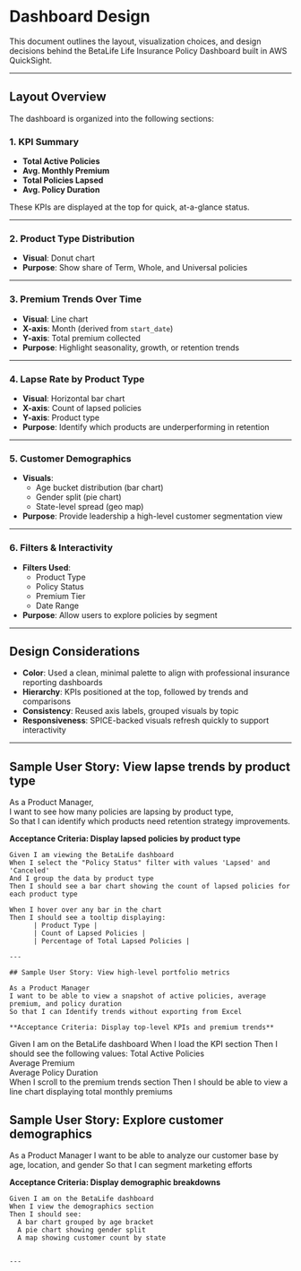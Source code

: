 # Dashboard Design

This document outlines the layout, visualization choices, and design decisions behind the BetaLife Life Insurance Policy Dashboard built in AWS QuickSight.

---

## Layout Overview

The dashboard is organized into the following sections:

### 1. **KPI Summary**
- **Total Active Policies**
- **Avg. Monthly Premium**
- **Total Policies Lapsed**
- **Avg. Policy Duration**

These KPIs are displayed at the top for quick, at-a-glance status.

---

### 2. **Product Type Distribution**
- **Visual**: Donut chart
- **Purpose**: Show share of Term, Whole, and Universal policies

---

### 3. **Premium Trends Over Time**
- **Visual**: Line chart
- **X-axis**: Month (derived from `start_date`)
- **Y-axis**: Total premium collected
- **Purpose**: Highlight seasonality, growth, or retention trends

---

### 4. **Lapse Rate by Product Type**
- **Visual**: Horizontal bar chart
- **X-axis**: Count of lapsed policies
- **Y-axis**: Product type
- **Purpose**: Identify which products are underperforming in retention

---

### 5. **Customer Demographics**
- **Visuals**:
  - Age bucket distribution (bar chart)
  - Gender split (pie chart)
  - State-level spread (geo map)
- **Purpose**: Provide leadership a high-level customer segmentation view

---

### 6. **Filters & Interactivity**
- **Filters Used**:
  - Product Type
  - Policy Status
  - Premium Tier
  - Date Range
- **Purpose**: Allow users to explore policies by segment

---

## Design Considerations

- **Color**: Used a clean, minimal palette to align with professional insurance reporting dashboards
- **Hierarchy**: KPIs positioned at the top, followed by trends and comparisons
- **Consistency**: Reused axis labels, grouped visuals by topic
- **Responsiveness**: SPICE-backed visuals refresh quickly to support interactivity

---

## Sample User Story: View lapse trends by product type

As a Product Manager,  
I want to see how many policies are lapsing by product type,  
So that I can identify which products need retention strategy improvements.

**Acceptance Criteria: Display lapsed policies by product type**

```
Given I am viewing the BetaLife dashboard
When I select the "Policy Status" filter with values 'Lapsed' and 'Canceled'
And I group the data by product type
Then I should see a bar chart showing the count of lapsed policies for each product type

When I hover over any bar in the chart
Then I should see a tooltip displaying:
      | Product Type |
      | Count of Lapsed Policies |
      | Percentage of Total Lapsed Policies |

---

## Sample User Story: View high-level portfolio metrics

As a Product Manager
I want to be able to view a snapshot of active policies, average premium, and policy duration
So that I can Identify trends without exporting from Excel

**Acceptance Criteria: Display top-level KPIs and premium trends**

```
Given I am on the BetaLife dashboard
When I load the KPI section
Then I should see the following values:
  Total Active Policies       
  Average Premium             
  Average Policy Duration    
When I scroll to the premium trends section
Then I should be able to view a line chart displaying total monthly premiums

## Sample User Story: Explore customer demographics

As a Product Manager
I want to be able to analyze our customer base by age, location, and gender
So that I can segment marketing efforts

**Acceptance Criteria: Display demographic breakdowns**

```
Given I am on the BetaLife dashboard
When I view the demographics section
Then I should see:
  A bar chart grouped by age bracket        
  A pie chart showing gender split          
  A map showing customer count by state     


---


